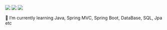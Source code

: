 
  <img src="https://img.shields.io/badge/Java-blue?style=flat-square&logo=JAVA&logoColor=white"/>
  <img src="https://img.shields.io/badge/Spring-green?style=flat-square&logo=Spring&logoColor=white"/>
  <img src="https://img.shields.io/badge/MySql-informational?style=flat-square&logo=MySql&logoColor=white"/>

🌱 I’m currently learning Java, Spring MVC, Spring Boot, DataBase, SQL, Jpa etc
